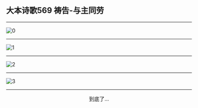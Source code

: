 
## 大本诗歌569 祷告-与主同劳
        
<div id="aplayer0"></div>

---

<img alt="0" data-original="/data/d0569/0">

---

<img alt="1" data-original="/data/d0569/1">

---

<img alt="2" data-original="/data/d0569/2">

---

<img alt="3" data-original="/data/d0569/3">

---

<p style="text-align: center">到底了...</p>

<script src="/js/dist-view.js"></script>

<script>
MAIN.id = 'd0569';
        
const ap0 = new APlayer({
    container: document.getElementById('aplayer0'),
    volume: 1,
    loop: 'none',
    preload: 'none',
    audio: [{
        name: '大本诗歌569.mp3',
        artist: '大本诗歌',
        url: 'https://res.wx.qq.com/voice/getvoice?mediaid=MzI0NTk3MDM5M18yMjQ3NDk0NjY4',
        cover: '/favicon'
    }]
});
</script>
